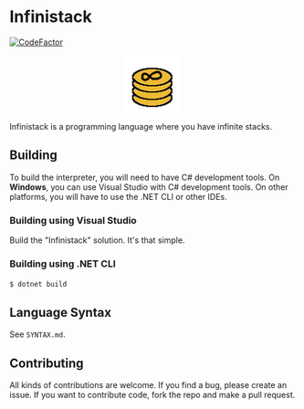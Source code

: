 
# Infinistack

[![CodeFactor](https://www.codefactor.io/repository/github/iammoltony/infinistack/badge)](https://www.codefactor.io/repository/github/iammoltony/infinistack)

<p align="center">
    <img src="https://github.com/IAmMoltony/Infinistack/blob/master/infstack.png" alt="Infinistack logo">
</p>

Infinistack is a programming language where you have infinite stacks.

## Building

To build the interpreter, you will need to have C# development tools. On **Windows**, you can use Visual Studio with C# development tools. On other platforms, you will have to use the .NET CLI or other IDEs.

### Building using Visual Studio

Build the "Infinistack" solution. It's that simple.

### Building using .NET CLI

`$ dotnet build`

## Language Syntax

See `SYNTAX.md`.

## Contributing

All kinds of contributions are welcome. If you find a bug, please create an issue. If you want to contribute code, fork the repo and make a pull request.

